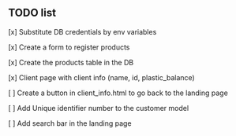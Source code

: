 ## TODO list
[x] Substitute DB credentials by env variables

[x] Create a form to register products

[x] Create the products table in the DB

[x] Client page with client info (name, id, plastic_balance)

[ ] Create a button in client_info.html to go back to the landing page

[ ] Add Unique identifier number to the customer model

[ ] Add search bar in the landing page